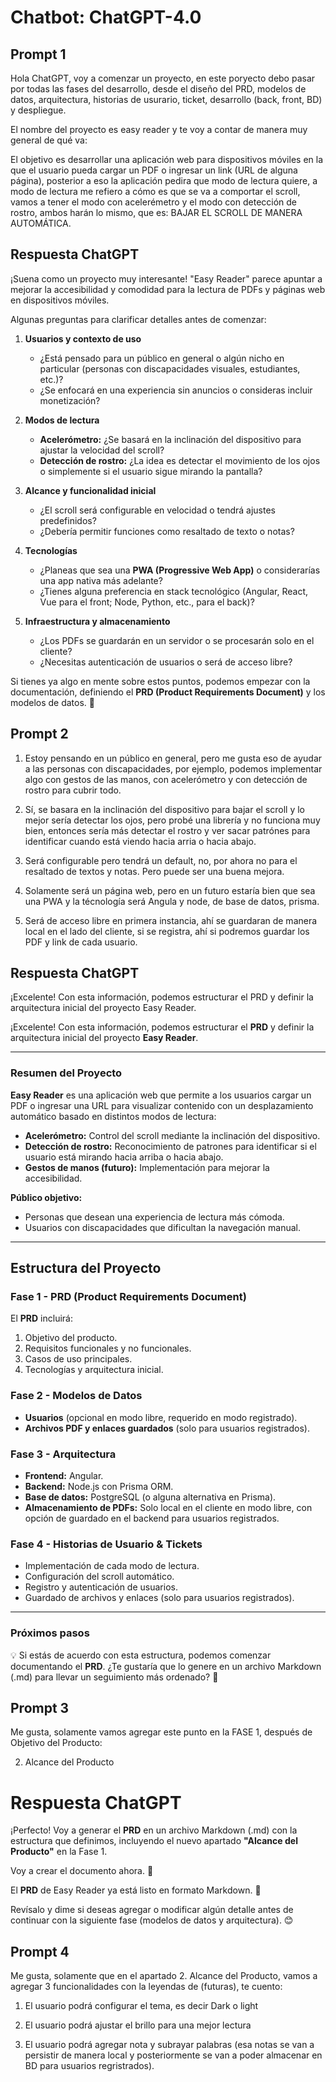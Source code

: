 # Chatbot: ChatGPT-4.0

## Prompt 1

Hola ChatGPT, voy a comenzar un proyecto, en este poryecto debo pasar por todas las fases del desarrollo, desde el diseño del PRD, modelos de datos, arquitectura, historias de usurario, ticket, desarrollo (back, front, BD) y despliegue.

El nombre del proyecto es easy reader y te voy a contar de manera muy general de qué va:

El objetivo es desarrollar una aplicación web para dispositivos móviles en la que el usuario pueda cargar un PDF o ingresar un link (URL de alguna página), posterior a eso la aplicación pedira que modo de lectura quiere, a modo de lectura me refiero a cómo es que se va a comportar el scroll, vamos a tener el modo con acelerémetro y el modo con detección de rostro, ambos harán lo mismo, que es: BAJAR EL SCROLL DE MANERA AUTOMÁTICA.


## Respuesta ChatGPT

¡Suena como un proyecto muy interesante! "Easy Reader" parece apuntar a mejorar la accesibilidad y comodidad para la lectura de PDFs y páginas web en dispositivos móviles.

Algunas preguntas para clarificar detalles antes de comenzar:  

1. **Usuarios y contexto de uso**  
   - ¿Está pensado para un público en general o algún nicho en particular (personas con discapacidades visuales, estudiantes, etc.)?  
   - ¿Se enfocará en una experiencia sin anuncios o consideras incluir monetización?  

2. **Modos de lectura**  
   - **Acelerómetro:** ¿Se basará en la inclinación del dispositivo para ajustar la velocidad del scroll?  
   - **Detección de rostro:** ¿La idea es detectar el movimiento de los ojos o simplemente si el usuario sigue mirando la pantalla?  

3. **Alcance y funcionalidad inicial**  
   - ¿El scroll será configurable en velocidad o tendrá ajustes predefinidos?  
   - ¿Debería permitir funciones como resaltado de texto o notas?  

4. **Tecnologías**  
   - ¿Planeas que sea una **PWA (Progressive Web App)** o considerarías una app nativa más adelante?  
   - ¿Tienes alguna preferencia en stack tecnológico (Angular, React, Vue para el front; Node, Python, etc., para el back)?  

5. **Infraestructura y almacenamiento**  
   - ¿Los PDFs se guardarán en un servidor o se procesarán solo en el cliente?  
   - ¿Necesitas autenticación de usuarios o será de acceso libre?  

Si tienes ya algo en mente sobre estos puntos, podemos empezar con la documentación, definiendo el **PRD (Product Requirements Document)** y los modelos de datos. 🚀


## Prompt 2

1. Estoy pensando en un público en general, pero me gusta eso de ayudar a las personas con discapacidades, por ejemplo, podemos implementar algo con gestos de las manos, con acelerómetro y con detección de rostro para cubrir todo.

2. Sí, se basara en la inclinación del dispositivo para bajar el scroll y lo mejor sería detectar los ojos, pero probé una librería y no funciona muy bien, entonces sería más detectar el rostro y ver sacar patrónes para identificar cuando está viendo hacia arria o hacia abajo.

3. Será configurable pero tendrá un default, no, por ahora no para el resaltado de textos y notas. Pero puede ser una buena mejora.

4. Solamente será un página web, pero en un futuro estaría bien que sea una PWA y la técnología será Angula y node, de base de datos, prisma.

5. Será de acceso libre en primera instancia, ahí se guardaran de manera local en el lado del cliente, si se registra, ahí si podremos guardar los PDF y link de cada usuario.

## Respuesta ChatGPT

¡Excelente! Con esta información, podemos estructurar el PRD y definir la arquitectura inicial del proyecto Easy Reader.

¡Excelente! Con esta información, podemos estructurar el **PRD** y definir la arquitectura inicial del proyecto **Easy Reader**.  

---

### **Resumen del Proyecto**  
**Easy Reader** es una aplicación web que permite a los usuarios cargar un PDF o ingresar una URL para visualizar contenido con un desplazamiento automático basado en distintos modos de lectura:  
- **Acelerómetro:** Control del scroll mediante la inclinación del dispositivo.  
- **Detección de rostro:** Reconocimiento de patrones para identificar si el usuario está mirando hacia arriba o hacia abajo.  
- **Gestos de manos (futuro):** Implementación para mejorar la accesibilidad.  

**Público objetivo:**  
- Personas que desean una experiencia de lectura más cómoda.  
- Usuarios con discapacidades que dificultan la navegación manual.  

---

## **Estructura del Proyecto**  
### **Fase 1 - PRD (Product Requirements Document)**  
El **PRD** incluirá:  
1. Objetivo del producto.  
2. Requisitos funcionales y no funcionales.  
3. Casos de uso principales.  
4. Tecnologías y arquitectura inicial.  

### **Fase 2 - Modelos de Datos**  
- **Usuarios** (opcional en modo libre, requerido en modo registrado).  
- **Archivos PDF y enlaces guardados** (solo para usuarios registrados).  

### **Fase 3 - Arquitectura**  
- **Frontend:** Angular.  
- **Backend:** Node.js con Prisma ORM.  
- **Base de datos:** PostgreSQL (o alguna alternativa en Prisma).  
- **Almacenamiento de PDFs:** Solo local en el cliente en modo libre, con opción de guardado en el backend para usuarios registrados.  

### **Fase 4 - Historias de Usuario & Tickets**  
- Implementación de cada modo de lectura.  
- Configuración del scroll automático.  
- Registro y autenticación de usuarios.  
- Guardado de archivos y enlaces (solo para usuarios registrados).  

---

### **Próximos pasos**  
💡 Si estás de acuerdo con esta estructura, podemos comenzar documentando el **PRD**. ¿Te gustaría que lo genere en un archivo Markdown (.md) para llevar un seguimiento más ordenado? 🚀

## Prompt 3

Me gusta, solamente vamos agregar este punto en la FASE 1, después de Objetivo del Producto:

2. Alcance del Producto

# Respuesta ChatGPT

¡Perfecto! Voy a generar el **PRD** en un archivo Markdown (.md) con la estructura que definimos, incluyendo el nuevo apartado **"Alcance del Producto"** en la Fase 1.  

Voy a crear el documento ahora. 🚀

El **PRD** de Easy Reader ya está listo en formato Markdown. 🚀  

Revísalo y dime si deseas agregar o modificar algún detalle antes de continuar con la siguiente fase (modelos de datos y arquitectura). 😊

## Prompt 4

Me gusta, solamente que en el apartado 2. Alcance del Producto, vamos a agregar 3 funcionalidades con la leyendas de (futuras), te cuento:

1. El usuario podrá configurar el tema, es decir Dark o light

2. El usuario podrá ajustar el brillo para una mejor lectura

3. El usuario podrá agregar nota y subrayar palabras (esa notas se van a persistir de manera local y posteriormente se van a poder almacenar en BD para usuarios regristrados). 


